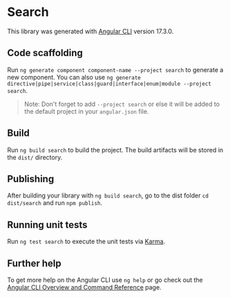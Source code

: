 # Search

This library was generated with [Angular CLI](https://github.com/angular/angular-cli) version 17.3.0.

## Code scaffolding

Run `ng generate component component-name --project search` to generate a new component. You can also use `ng generate directive|pipe|service|class|guard|interface|enum|module --project search`.
> Note: Don't forget to add `--project search` or else it will be added to the default project in your `angular.json` file. 

## Build

Run `ng build search` to build the project. The build artifacts will be stored in the `dist/` directory.

## Publishing

After building your library with `ng build search`, go to the dist folder `cd dist/search` and run `npm publish`.

## Running unit tests

Run `ng test search` to execute the unit tests via [Karma](https://karma-runner.github.io).

## Further help

To get more help on the Angular CLI use `ng help` or go check out the [Angular CLI Overview and Command Reference](https://angular.io/cli) page.
